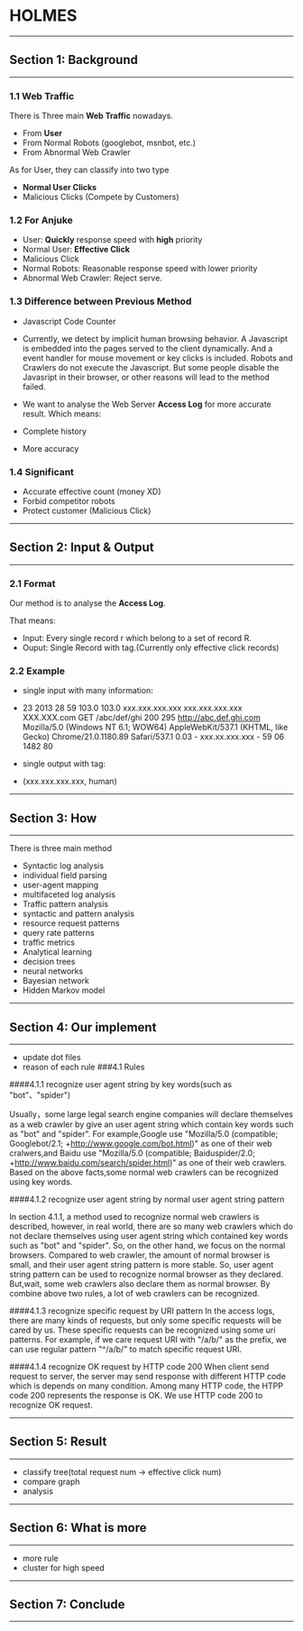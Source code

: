 HOLMES
======================================
--------------------------------------
## Section 1: Background

----------
### 1.1 Web Traffic

There is Three main **Web Traffic** nowadays.

+ From **User**
+ From Normal Robots (googlebot, msnbot, etc.)
+ From Abnormal Web Crawler

As for User, they can classify into two type

+ **Normal User Clicks**
+ Malicious Clicks (Compete by Customers)

### 1.2 For Anjuke

+ User: **Quickly** response speed with **high** priority
 + Normal User: **Effective Click**
 + Malicious Click 
+ Normal Robots: Reasonable response speed with lower priority
+ Abnormal Web Crawler: Reject serve.

### 1.3 Difference between Previous Method

+ Javascript Code Counter
 + Currently, we detect by implicit human browsing behavior. A Javascript is embedded into the pages served to the client dynamically. And a event handler for mouse movement or key clicks is included. Robots and Crawlers do not execute the Javascript. But some people disable the Javasript in their browser, or other reasons will lead to the method failed.

+ We want to analyse the Web Server **Access Log** for more accurate result. Which means:
 + Complete history
 + More accuracy

### 1.4 Significant

+ Accurate effective count (money XD)
+ Forbid competitor robots
+ Protect customer (Malicious Click)

---------------------------

## Section 2: Input & Output

---------------------------
### 2.1 Format

Our method is to analyse the **Access Log**.

That means:

+ Input: Every single record r which belong to a set of record R.
+ Ouput: Single Record with tag.(Currently only effective click records)

### 2.2 Example

+ single input with many information:

 + 23	2013	28	59	103.0	103.0	xxx.xxx.xxx.xxx	xxx.xxx.xxx.xxx	XXX.XXX.com	GET	/abc/def/ghi	200	295	http://abc.def.ghi.com	Mozilla/5.0 (Windows NT 6.1; WOW64) AppleWebKit/537.1 (KHTML, like Gecko) Chrome/21.0.1180.89 Safari/537.1	0.03	-	xxx.xx.xxx.xxx	-	59	06	1482	80
+ single output with tag:
 + (xxx.xxx.xxx.xxx, human)

------------------------------------------

## Section 3: How

------------------------------------------
There is three main method

+ Syntactic log analysis
 + individual field parsing
 + user-agent mapping
 + multifaceted log analysis
+ Traffic pattern analysis
 + syntactic and pattern analysis
 + resource request patterns
 + query rate patterns
 + traffic metrics
+ Analytical learning
 + decision trees
 + neural networks
 + Bayesian network
 + Hidden Markov model

--------------------------------------------

## Section 4: Our implement

--------------------------------------------
+ update dot files
+ reason of each rule
###4.1 Rules

####4.1.1 recognize user agent string by key words(such as "bot"、"spider")

Usually，some large legal search engine companies will declare themselves as a web crawler by give an user agent string which contain key words such as "bot" and "spider". For example,Google use "Mozilla/5.0 (compatible; Googlebot/2.1; +http://www.google.com/bot.html)" as one of their web cralwers,and Baidu use "Mozilla/5.0 (compatible; Baiduspider/2.0; +http://www.baidu.com/search/spider.html)" as one of their web crawlers. Based on the above facts,some normal web crawlers can be recognized using key words.

####4.1.2 recognize user agent string by normal user agent string pattern

In section 4.1.1, a method used to recognize normal web crawlers is described, however, in real world, there are so many web crawlers which do not declare themselves using user agent string which contained key words such as "bot" and "spider". So, on the other hand, we focus on the normal browsers. Compared to web crawler, the amount of normal browser is small, and their user agent string pattern is more stable. So, user agent string pattern can be used to recognize normal browser as they declared. But,wait, some web crawlers also declare them as normal browser. By combine above two rules, a lot of web crawlers can be recognized.

####4.1.3 recognize specific request by URI pattern
In the access logs, there are many kinds of requests, but only some specific requests will be cared by us. These specific requests can be recognized using some uri patterns. For example, if we care request URI with "/a/b/" as the prefix, we can use regular pattern "^/a/b/" to match specific request URI.

####4.1.4 recognize OK request by HTTP code 200
When client send request to server, the server may send response with different HTTP code which is depends on many condition. Among many HTTP code, the HTPP code 200 represents the response is OK. We use HTTP code 200 to recognize OK request.

--------------------------------------------

## Section 5: Result

--------------------------------------------
+ classify tree(total request num   ->    effective click num)
+ compare graph
+ analysis

---------------------------------------------

## Section 6: What is more

---------------------------------------------
+ more rule
+ cluster for high speed

---------------------------------------------

## Section 7: Conclude

---------------------------------------------
